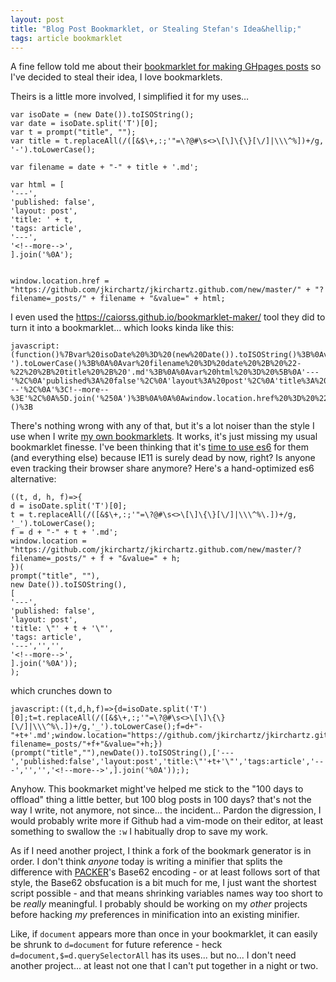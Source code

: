 ```yaml
---
layout: post
title: "Blog Post Bookmarklet, or Stealing Stefan's Idea&hellip;"
tags: article bookmarklet
---
```


A fine fellow told me about their [bookmarklet for making GHpages
posts](https://stefanhayden.com/blog/2022/10/01/Quick-jekyll-Posts-with-Bookmarklet/)
so I've decided to steal their idea, I love bookmarklets.<!--more-->

Theirs is a little more involved, I simplified it for my uses&hellip;

```
var isoDate = (new Date()).toISOString();
var date = isoDate.split('T')[0];
var t = prompt("title", "");
var title = t.replaceAll(/([&$\+,:;'"=\?@#\s<>\[\]\{\}[\/]|\\\^%])+/g, '-').toLowerCase();

var filename = date + "-" + title + '.md';

var html = [
'---',
'published: false',
'layout: post',
'title: ' + t,
'tags: article',
'---',
'<!--more-->',
].join('%0A');


window.location.href = "https://github.com/jkirchartz/jkirchartz.github.com/new/master/" + "?filename=_posts/" + filename + "&value=" + html;
```

I even used the <https://caiorss.github.io/bookmarklet-maker/> tool they did to turn it into a bookmarklet... which looks kinda like this:

```
javascript:(function()%7Bvar%20isoDate%20%3D%20(new%20Date()).toISOString()%3B%0Avar%20date%20%3D%20isoDate.split('T')%5B0%5D%3B%0Avar%20t%20%3D%20prompt(%22title%22%2C%20%22%22)%3B%0Avar%20title%20%3D%20t.replaceAll(%2F(%5B%26%24%5C%2B%2C%3A%3B'%22%3D%5C%3F%40%23%5Cs%3C%3E%5C%5B%5C%5D%5C%7B%5C%7D%5B%5C%2F%5D%7C%5C%5C%5C%5E%25%5D)%2B%2Fg%2C%20'-').toLowerCase()%3B%0A%0Avar%20filename%20%3D%20date%20%2B%20%22-%22%20%2B%20title%20%2B%20'.md'%3B%0A%0Avar%20html%20%3D%20%5B%0A'---'%2C%0A'published%3A%20false'%2C%0A'layout%3A%20post'%2C%0A'title%3A%20'%20%2B%20t%2C%0A'tags%3A%20article'%2C%0A'---'%2C%0A'%3C!--more--%3E'%2C%0A%5D.join('%250A')%3B%0A%0A%0Awindow.location.href%20%3D%20%22https%3A%2F%2Fgithub.com%2Fjkirchartz%2Fjkirchartz.github.com%2Fnew%2Fmaster%2F%22%20%2B%20%22%3Ffilename%3D_posts%2F%22%20%2B%20filename%20%2B%20%22%26value%3D%22%20%2B%20html%3B%7D)()%3B
```

There's nothing wrong with any of that, but it's a lot noiser than the style I use when I write [my own
bookmarklets](https://jkirchartz.com/demos/bookmarklets.html). It works, it's just missing my usual bookmarklet finesse.
I've been thinking that it's [time to use es6](https://caniuse.com/?search=es6)
for them (and everything else) because IE11 is surely dead by now, right? Is
anyone even tracking their browser share anymore? Here's a hand-optimized es6 alternative:

```
((t, d, h, f)=>{
d = isoDate.split('T')[0];
t = t.replaceAll(/([&$\+,:;'"=\?@#\s<>\[\]\{\}[\/]|\\\^%\.])+/g, '_').toLowerCase();
f = d + "-" + t + '.md';
window.location = "https://github.com/jkirchartz/jkirchartz.github.com/new/master/?filename=_posts/" + f + "&value=" + h;
})(
prompt("title", ""),
new Date()).toISOString(),
[
'---',
'published: false',
'layout: post',
'title: \"' + t + '\"',
'tags: article',
'---','','',
'<!--more-->',
].join('%0A'));
);
```

which crunches down to

```
javascript:((t,d,h,f)=>{d=isoDate.split('T')[0];t=t.replaceAll(/([&$\+,:;'"=\?@#\s<>\[\]\{\}[\/]|\\\^%\.])+/g,'_').toLowerCase();f=d+"-"+t+'.md';window.location="https://github.com/jkirchartz/jkirchartz.github.com/new/master/?filename=_posts/"+f+"&value="+h;})(prompt("title",""),newDate()).toISOString(),['---','published:false','layout:post','title:\"'+t+'\"','tags:article','---','','','<!--more-->',].join('%0A')););
```
Anyhow. This bookmarket might've helped me stick to the "100 days to offload"
thing a little better, but 100 blog posts in 100 days? that's not the way I
write, not anymore, not since... the incident... Pardon the digression, I would
probably write more if Github had a vim-mode on their editor, at least
something to swallow the `:w` I habitually drop to save my work.

As if I need another project, I think a fork of the bookmark generator is in
order. I don't think _anyone_ today is writing a minifier that splits the
difference with [PACKER](http://dean.edwards.name/packer/)'s Base62 encoding -
or at least follows sort of that style, the Base62 obsfucation is a bit much
for me, I just want the shortest script possible - and that means shrinking
variables names way too short to be _really_ meaningful. I probably should be
working on my _other_ projects before hacking _my_ preferences in minification
into an existing minifier.

Like, if `document` appears more than once in your bookmarklet, it can easily be shrunk to `d=document` for future reference - heck `d=document,$=d.querySelectorAll` has its uses... but no... I don't need another project... at least not one that I can't put together in a night or two.

